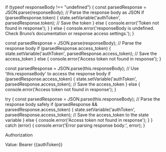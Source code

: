 if (typeof responseBody !== "undefined") {
    const parsedResponse = JSON.parse(responseBody); // Parse the response body as JSON
    if (parsedResponse.token) {
        state.setVariable('authToken', parsedResponse.token); // Save the token
    } else {
        console.error('Token not found in response');
    }
} else {
    console.error('responseBody is undefined. Check Bruno’s documentation or response access settings.');
}


const parsedResponse = JSON.parse(responseBody); // Parse the response body
if (parsedResponse.access_token) {
    state.setVariable('authToken', parsedResponse.access_token); // Save the access_token
} else {
    console.error('Access token not found in response');
}


const parsedResponse = JSON.parse(this.responseBody); // Use 'this.responseBody' to access the response body
if (parsedResponse.access_token) {
    state.setVariable('authToken', parsedResponse.access_token); // Save the access_token
} else {
    console.error('Access token not found in response');
}


try {
    const parsedResponse = JSON.parse(this.responseBody); // Parse the response body safely
    if (parsedResponse && parsedResponse.access_token) {
        state.setVariable('authToken', parsedResponse.access_token); // Save the access_token to the state variable
    } else {
        console.error('Access token not found in response');
    }
} catch (error) {
    console.error('Error parsing response body:', error);
}

Authorization

Value: Bearer {{authToken}}
